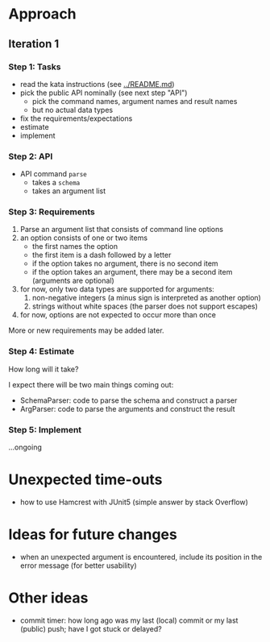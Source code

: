 # Approach

## Iteration 1

### Step 1: Tasks

- read the kata instructions (see [../README.md](../README.md))
- pick the public API nominally (see next step "API")
  - pick the command names, argument names and result names
  - but no actual data types
- fix the requirements/expectations
- estimate
- implement

### Step 2: API

- API command `parse`
  - takes a `schema`
  - takes an argument list

### Step 3: Requirements

1. Parse an argument list that consists of command line options
  1. an option consists of one or two items
     - the first names the option
     - the first item is a dash followed by a letter
     - if the option takes no argument, there is no second item
     - if the option takes an argument, there may be a second item (arguments are optional)
  2. for now, only two data types are supported for arguments:
     1. non-negative integers (a minus sign is interpreted as another option)
     2. strings without white spaces (the parser does not support escapes)
  3. for now, options are not expected to occur more than once

More or new requirements may be added later.

### Step 4: Estimate

How long will it take?

I expect there will be two main things coming out:

- SchemaParser: code to parse the schema and construct a parser
- ArgParser: code to parse the arguments and construct the result

### Step 5: Implement

...ongoing

# Unexpected time-outs

- how to use Hamcrest with JUnit5 (simple answer by stack Overflow)

# Ideas for future changes

- when an unexpected argument is encountered, include its
  position in the error message (for better usability)

# Other ideas

- commit timer: how long ago was my last (local) commit or
  my last (public) push; have I got stuck or delayed?
